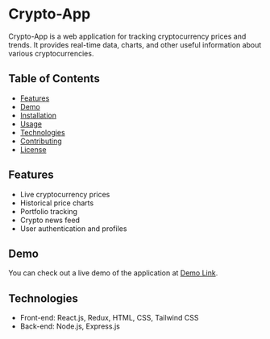 # Crypto-App

Crypto-App is a web application for tracking cryptocurrency prices and trends. It provides real-time data, charts, and other useful information about various cryptocurrencies.

## Table of Contents

- [Features](#features)
- [Demo](#demo)
- [Installation](#installation)
- [Usage](#usage)
- [Technologies](#technologies)
- [Contributing](#contributing)
- [License](#license)

## Features

- Live cryptocurrency prices
- Historical price charts
- Portfolio tracking
- Crypto news feed
- User authentication and profiles

## Demo

You can check out a live demo of the application at [Demo Link](https://crypto-app-nine-orpin.vercel.app/).


## Technologies

- Front-end: React.js, Redux, HTML, CSS, Tailwind CSS
- Back-end: Node.js, Express.js




